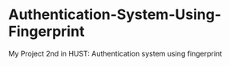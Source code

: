 # Authentication-System-Using-Fingerprint
My Project 2nd in HUST: Authentication system using fingerprint
